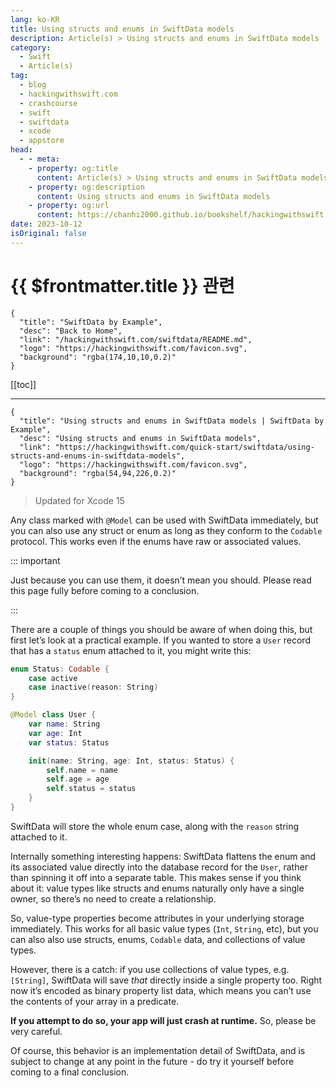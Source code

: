 ```yaml
---
lang: ko-KR
title: Using structs and enums in SwiftData models
description: Article(s) > Using structs and enums in SwiftData models
category:
  - Swift
  - Article(s)
tag: 
  - blog
  - hackingwithswift.com
  - crashcourse
  - swift
  - swiftdata
  - xcode
  - appstore
head:
  - - meta:
    - property: og:title
      content: Article(s) > Using structs and enums in SwiftData models
    - property: og:description
      content: Using structs and enums in SwiftData models
    - property: og:url
      content: https://chanhi2000.github.io/bookshelf/hackingwithswift.com/swiftdata/using-structs-and-enums-in-swiftdata-models.html
date: 2023-10-12
isOriginal: false
---
```


# {{ $frontmatter.title }} 관련

```component VPCard
{
  "title": "SwiftData by Example",
  "desc": "Back to Home",
  "link": "/hackingwithswift.com/swiftdata/README.md",
  "logo": "https://hackingwithswift.com/favicon.svg",
  "background": "rgba(174,10,10,0.2)"
}
```

[[toc]]

---

```component VPCard
{
  "title": "Using structs and enums in SwiftData models | SwiftData by Example",
  "desc": "Using structs and enums in SwiftData models",
  "link": "https://hackingwithswift.com/quick-start/swiftdata/using-structs-and-enums-in-swiftdata-models", 
  "logo": "https://hackingwithswift.com/favicon.svg",
  "background": "rgba(54,94,226,0.2)"
}
```

> Updated for Xcode 15

Any class marked with `@Model` can be used with SwiftData immediately, but you can also use any struct or enum as long as they conform to the `Codable` protocol. This works even if the enums have raw or associated values.

::: important

Just because you can use them, it doesn’t mean you should. Please read this page fully before coming to a conclusion.

:::

There are a couple of things you should be aware of when doing this, but first let’s look at a practical example. If you wanted to store a `User` record that has a `status` enum attached to it, you might write this:

```swift
enum Status: Codable {
    case active
    case inactive(reason: String)
}

@Model class User {
    var name: String
    var age: Int
    var status: Status

    init(name: String, age: Int, status: Status) {
        self.name = name
        self.age = age
        self.status = status
    }
}
```

SwiftData will store the whole enum case, along with the `reason` string attached to it. 

Internally something interesting happens: SwiftData flattens the enum and its associated value directly into the database record for the `User`, rather than spinning it off into a separate table. This makes sense if you think about it: value types like structs and enums naturally only have a single owner, so there’s no need to create a relationship.

So, value-type properties become attributes in your underlying storage immediately. This works for all basic value types (`Int`, `String`, etc), but you can also also use structs, enums, `Codable` data, and collections of value types. 

However, there is a catch: if you use collections of value types, e.g. `[String]`, SwiftData will save *that* directly inside a single property too. Right now it’s encoded as binary property list data, which means you can’t use the contents of your array in a predicate.

**If you attempt to do so, your app will just crash at runtime.** So, please be very careful.

Of course, this behavior is an implementation detail of SwiftData, and is subject to change at any point in the future - do try it yourself before coming to a final conclusion.

